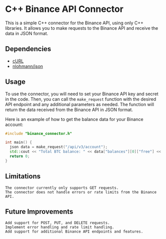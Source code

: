 # C++ Binance API Connector

This is a simple C++ connector for the Binance API, using only C++ libraries. It allows you to make requests to the Binance API and receive the data in JSON format.

## Dependencies

- [cURL](https://curl.haxx.se/libcurl/)
- [nlohmann/json](https://github.com/nlohmann/json)

## Usage

To use the connector, you will need to set your Binance API key and secret in the code. Then, you can call the `make_request` function with the desired API endpoint and any additional parameters as needed. The function will return the data received from the Binance API in JSON format.

Here is an example of how to get the balance data for your Binance account:

```cpp
#include "binance_connector.h"

int main() {
  json data = make_request("/api/v3/account");
  std::cout << "Total BTC balance: " << data["balances"][0]["free"] << std::endl;
  return 0;
}
```


## Limitations

    The connector currently only supports GET requests.
    The connector does not handle errors or rate limits from the Binance API.

## Future Improvements

    Add support for POST, PUT, and DELETE requests.
    Implement error handling and rate limit handling.
    Add support for additional Binance API endpoints and features.
